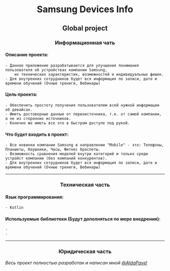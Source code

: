 <h1 align="center">Samsung Devices Info</h1>
<h2 align="center">Global project</h2>


<h3 align="center">Информационная чать</h3>

#### Описание проекта:
    - Данное приложение разрабатывается для улучшения понимания пользователя об устройствах компании Samsung, 
        их технических характеристик, возможностей и индивидуальных фишек.
    - Для внутренних сотрудников будет вся информация по записи, дате и времени обучений (Очные трениги, Вебинары)
    
#### Цель проекта:
    - Обеспечить простоту получения пользователем всей нужной информации об девайсах.
    - Иметь достоверные данные от первоисточника, т.е. от самой компании, а не из сторонних источников.
    - Конечно же иметь все это в быстром доступе под рукой.
    
#### Что будет входить в проект:
    - Все новинки компании Samsung в направлении "Mobile" - это: Телефоны, Планшеты, Наушники, Часы, Фитнес браслеты.
    - Возможность сравнения моделей внутри категорий и только среди устройст компании (без компаний конкурентов).
    - Для внутренних сотрудников будет вся информация по записи, дате и времени обучений (Очные трениги, Вебинары)
___
    

<h3 align="center">Техническая часть</h3>

#### Язык программирования:
    - Kotlin
    
#### Используемые библиотеки (Будут дополняться по мере внедрения):
    -
    -
___

<h3 align="center">Юридическая часть</h3>

*Весь проект полностью разработан и написан мной [@AIdaPavel](https://vk.com/iiaiia_iicux)*
